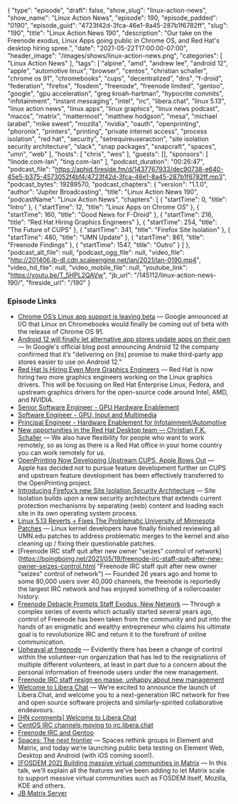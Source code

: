 {
  "type": "episode",
  "draft": false,
  "show_slug": "linux-action-news",
  "show_name": "Linux Action News",
  "episode": 190,
  "episode_padded": "0190",
  "episode_guid": "4723f42d-3fca-46e1-8a45-287b1f6782ff",
  "slug": "190",
  "title": "Linux Action News 190",
  "description": "Our take on the Freenode exodus, Linux Apps going public in Chrome OS, and Red Hat's desktop hiring spree.",
  "date": "2021-05-22T17:00:00-07:00",
  "header_image": "/images/shows/linux-action-news.png",
  "categories": [
    "Linux Action News"
  ],
  "tags": [
    "alpine",
    "amd",
    "andrew lee",
    "android 12",
    "apple",
    "automotive linux",
    "browser",
    "centos",
    "christian schaller",
    "chrome os 91",
    "chromebooks",
    "cups",
    "decentralized",
    "dns",
    "f-droid",
    "federation",
    "firefox",
    "fosdem",
    "freenode",
    "freenode limited",
    "gentoo",
    "google",
    "gpu acceleration",
    "greg kroah-hartman",
    "hypocrite commits",
    "infotainment",
    "instant messaging",
    "intel",
    "irc",
    "libera.chat",
    "linux 5.13",
    "linux action news",
    "linux apps",
    "linux graphics",
    "linux news podcast",
    "macos",
    "matrix",
    "mattermost",
    "matthew hodgson",
    "mesa",
    "michael larabel",
    "mike sweet",
    "mozilla",
    "nvidia",
    "oauth",
    "openprinting",
    "phoronix",
    "printers",
    "printing",
    "private internet access",
    "process isolation",
    "red hat",
    "security",
    "setrequireuseraction",
    "site isolation security architecture",
    "slack",
    "snap packages",
    "snapcraft",
    "spaces",
    "umn",
    "web"
  ],
  "hosts": [
    "chris",
    "wes"
  ],
  "guests": [],
  "sponsors": [
    "linode.com-lan",
    "ting.com-lan"
  ],
  "podcast_duration": "00:26:47",
  "podcast_file": "https://aphid.fireside.fm/d/1437767933/dec90738-e640-45e5-b375-4573052f4bf4/4723f42d-3fca-46e1-8a45-287b1f6782ff.mp3",
  "podcast_bytes": 19289570,
  "podcast_chapters": {
    "version": "1.1.0",
    "author": "Jupiter Broadcasting",
    "title": "Linux Action News 190",
    "podcastName": "Linux Action News",
    "chapters": [
      {
        "startTime": 0,
        "title": "Intro"
      },
      {
        "startTime": 12,
        "title": "Linux Apps on Chrome OS"
      },
      {
        "startTime": 160,
        "title": "Good News for F-Droid"
      },
      {
        "startTime": 216,
        "title": "Red Hat Hiring Graphics Engineers"
      },
      {
        "startTime": 254,
        "title": "The Future of CUPS"
      },
      {
        "startTime": 341,
        "title": "Firefox Site Isolation"
      },
      {
        "startTime": 480,
        "title": "UMN Update"
      },
      {
        "startTime": 861,
        "title": "Freenode Findings"
      },
      {
        "startTime": 1547,
        "title": "Outro"
      }
    ]
  },
  "podcast_alt_file": null,
  "podcast_ogg_file": null,
  "video_file": "http://201406.jb-dl.cdn.scaleengine.net/lan/2021/lan-0190.mp4",
  "video_hd_file": null,
  "video_mobile_file": null,
  "youtube_link": "https://youtu.be/T_5HPL2QAVw",
  "jb_url": "/145112/linux-action-news-190/",
  "fireside_url": "/190"
}


### Episode Links

  * [Chrome OS’s Linux app support is leaving beta](https://www.androidcentral.com/linux-chromebooks-finally-coming-out-beta-chrome-os-91 "Chrome OS’s Linux app support is leaving beta") — Google announced at I/O that Linux on Chromebooks would finally be coming out of beta with the release of Chrome OS 91. 
  * [Android 12 will finally let alternative app stores update apps on their own](https://www.xda-developers.com/android-12-alternative-app-stores-update-apps-background/ "Android 12 will finally let alternative app stores update apps on their own") — In Google's official blog post announcing Android 12 the company confirmed that it’s "delivering on [its] promise to make third-party app stores easier to use on Android 12." 
  * [Red Hat Is Hiring Even More Graphics Engineers](https://www.phoronix.com/scan.php?page=news_item&px=Red-Hat-More-2021-Graphics "Red Hat Is Hiring Even More Graphics Engineers") — Red Hat is now hiring two more graphics engineers working on the Linux graphics drivers. This will be focusing on Red Hat Enterprise Linux, Fedora, and upstream graphics drivers for the open-source code around Intel, AMD, and NVIDIA. 
  * [Senior Software Engineer - GPU Hardware Enablement](https://global-redhat.icims.com/jobs/86745/senior-software-engineer---gpu-hardware-enablement/job "Senior Software Engineer - GPU Hardware Enablement")
  * [Software Engineer - GPU, Input and Multimedia](https://global-redhat.icims.com/jobs/86748/software-engineer---gpu%2c-input-and-multimedia/job "Software Engineer - GPU, Input and Multimedia")
  * [Principal Engineer - Hardware Enablement for Infotainment/Automotive](https://global-redhat.icims.com/jobs/84890/principal-engineer---hardware-enablement-for-infotainment-automotive/job "Principal Engineer - Hardware Enablement for Infotainment/Automotive")
  * [New opportunities in the Red Hat Desktop team — Christian F.K. Schaller](https://blogs.gnome.org/uraeus/2021/05/20/new-opportunities-in-the-red-hat-desktop-team/ "New opportunities in the Red Hat Desktop team — Christian F.K. Schaller") — We also have flexibility for people who want to work remotely, so as long as there is a Red Hat office in your home country you can work remotely for us. 
  * [OpenPrinting Now Developing Upstream CUPS, Apple Bows Out](https://www.phoronix.com/scan.php?page=news_item&px=Apple-No-More-CUPS "OpenPrinting Now Developing Upstream CUPS, Apple Bows Out") — Apple has decided not to pursue feature development further on CUPS and upstream feature development has been effectively transferred to the OpenPrinting project. 
  * [Introducing Firefox’s new Site Isolation Security Architecture](https://hacks.mozilla.org/2021/05/introducing-firefox-new-site-isolation-security-architecture/ "Introducing Firefox’s new Site Isolation Security Architecture") — Site Isolation builds upon a new security architecture that extends current protection mechanisms by separating (web) content and loading each site in its own operating system process. 
  * [Linux 5.13 Reverts + Fixes The Problematic University of Minnesota Patches](https://www.phoronix.com/scan.php?page=news_item&px=Linux-5.13-UMN-Fixes "Linux 5.13 Reverts + Fixes The Problematic University of Minnesota Patches") — Linux kernel developers have finally finished reviewing all UMN.edu patches to address problematic merges to the kernel and also cleaning up / fixing their questionable patches. 
  * [Freenode IRC staff quit after new owner "seizes" control of network](https://boingboing.net/2021/05/19/freenode-irc-staff-quit-after-new-owner-seizes-control.html "Freenode IRC staff quit after new owner "seizes" control of network") — Founded 26 years ago and home to some 80,000 users over 40,000 channels, the freenode is reportedly the largest IRC network and has enjoyed something of a rollercoaster history. 
  * [Freenode Debacle Prompts Staff Exodus, New Network](https://hackaday.com/2021/05/20/freenode-debacle-prompts-staff-exodus-new-network/ "Freenode Debacle Prompts Staff Exodus, New Network") — Through a complex series of events which actually started several years ago, control of Freenode has been taken from the community and put into the hands of an enigmatic and wealthy entrepreneur who claims his ultimate goal is to revolutionize IRC and return it to the forefront of online communication. 
  * [Upheaval at freenode](https://lwn.net/Articles/856543/ "Upheaval at freenode") — Evidently there has been a change of control within the volunteer-run organization that has led to the resignations of multiple different volunteers, at least in part due to a concern about the personal information of freenode users under the new management. 
  * [Freenode IRC staff resign en masse, unhappy about new management](https://www.theregister.com/2021/05/19/freenode_staff_resigns/ "Freenode IRC staff resign en masse, unhappy about new management")
  * [Welcome to Libera Chat](https://libera.chat/news/welcome-to-libera-chat "Welcome to Libera Chat") — We’re excited to announce the launch of Libera.Chat, and welcome you to a next-generation IRC network for free and open source software projects and similarly-spirited collaborative endeavours. 
  * [[HN comments] Welcome to Libera Chat](https://news.ycombinator.com/item?id=27207734 "\[HN comments\] Welcome to Libera Chat")
  * [CentOS IRC channels moving to irc.libera.chat](https://lists.centos.org/pipermail/centos/2021-May/354040.html "CentOS IRC channels moving to irc.libera.chat")
  * [Freenode IRC and Gentoo](https://www.gentoo.org/news/2021/05/20/Freenode.html "Freenode IRC and Gentoo")
  * [Spaces: The next frontier](https://element.io/blog/spaces-the-next-frontier/ "Spaces: The next frontier") — Spaces rethink groups in Element and Matrix, and today we’re launching public beta testing on Element Web, Desktop and Android (with iOS coming soon!). 
  * [[FOSDEM 202] Building massive virtual communities in Matrix](https://fosdem.org/2021/schedule/event/matrix_communities/ "\[FOSDEM 202\] Building massive virtual communities in Matrix") — In this talk, we'll explain all the features we've been adding to let Matrix scale to support massive virtual communities such as FOSDEM itself, Mozilla, KDE and others. 
  * [JB Matrix Server](https://linuxunplugged.com/matrix "JB Matrix Server")


